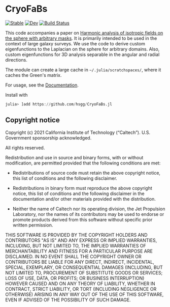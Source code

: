 # CryoFaBs

[![Stable](https://img.shields.io/badge/docs-stable-blue.svg)](https://hsgg.github.io/CryoFaBs.jl/stable)
[![Dev](https://img.shields.io/badge/docs-dev-blue.svg)](https://hsgg.github.io/CryoFaBs.jl/dev)
[![Build Status](https://github.com/hsgg/CryoFaBs.jl/workflows/CI/badge.svg)](https://github.com/hsgg/CryoFaBs.jl/actions)

This code accompanies a paper on [Harmonic analysis of isotropic fields on the
sphere with arbitrary masks](https://arxiv.org/abs/2109.13352). It is primarily
intended to be used in the context of large galaxy surveys. We use the code to
derive custom eigenfunctions to the Laplacian on the sphere for arbitrary
domains. Also, custom eigenfunctions for 3D analysis separable in the angular
and radial directions.

The module can create a large cache in `~/.julia/scratchspaces/`, where it
caches the Green's matrix.

For usage, see the [Documentation](https://hsgg.github.io/CryoFaBs.jl/dev/).

Install with
```julia
julia> ]add https://github.com/hsgg/CryoFaBs.jl
```


## Copyright notice

Copyright (c) 2021 California Institute of Technology (“Caltech”).
U.S. Government sponsorship acknowledged.

All rights reserved.

Redistribution and use in source and binary forms, with or without
modification, are permitted provided that the following conditions are met:

- Redistributions of source code must retain the above copyright notice, this
  list of conditions and the following disclaimer.

- Redistributions in binary form must reproduce the above copyright notice,
  this list of conditions and the following disclaimer in the documentation
  and/or other materials provided with the distribution.

- Neither the name of Caltech nor its operating division, the Jet Propulsion
  Laboratory, nor the names of its contributors may be used to endorse or
  promote products derived from this software without specific prior written
  permission.

THIS SOFTWARE IS PROVIDED BY THE COPYRIGHT HOLDERS AND CONTRIBUTORS "AS
IS" AND ANY EXPRESS OR IMPLIED WARRANTIES, INCLUDING, BUT NOT LIMITED TO,
THE IMPLIED WARRANTIES OF MERCHANTABILITY AND FITNESS FOR A PARTICULAR
PURPOSE ARE DISCLAIMED. IN NO EVENT SHALL THE COPYRIGHT OWNER OR
CONTRIBUTORS BE LIABLE FOR ANY DIRECT, INDIRECT, INCIDENTAL, SPECIAL,
EXEMPLARY, OR CONSEQUENTIAL DAMAGES (INCLUDING, BUT NOT LIMITED TO,
PROCUREMENT OF SUBSTITUTE GOODS OR SERVICES; LOSS OF USE, DATA, OR PROFITS;
OR BUSINESS INTERRUPTION) HOWEVER CAUSED AND ON ANY THEORY OF LIABILITY,
WHETHER IN CONTRACT, STRICT LIABILITY, OR TORT (INCLUDING NEGLIGENCE OR
OTHERWISE) ARISING IN ANY WAY OUT OF THE USE OF THIS SOFTWARE, EVEN IF
ADVISED OF THE POSSIBILITY OF SUCH DAMAGE.
